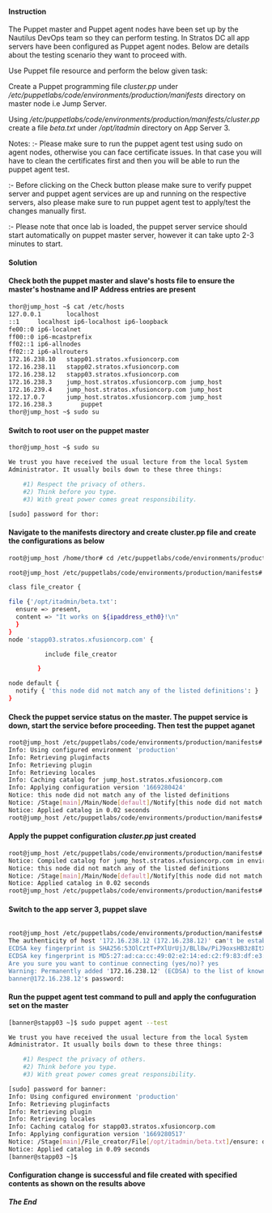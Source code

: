 #### Instruction

The Puppet master and Puppet agent nodes have been set up by the Nautilus DevOps team so they can perform testing. In Stratos DC all app servers have been configured as Puppet agent nodes. Below are details about the testing scenario they want to proceed with.



Use Puppet file resource and perform the below given task:

Create a Puppet programming file *cluster.pp* under */etc/puppetlabs/code/environments/production/manifests* directory on master node i.e Jump Server.

Using */etc/puppetlabs/code/environments/production/manifests/cluster.pp* create a file *beta.txt* under */opt/itadmin* directory on App Server 3.

Notes: :- Please make sure to run the puppet agent test using sudo on agent nodes, otherwise you can face certificate issues. In that case you will have to clean the certificates first and then you will be able to run the puppet agent test.

:- Before clicking on the Check button please make sure to verify puppet server and puppet agent services are up and running on the respective servers, also please make sure to run puppet agent test to apply/test the changes manually first.

:- Please note that once lab is loaded, the puppet server service should start automatically on puppet master server, however it can take upto 2-3 minutes to start.


#### Solution

#### Check both the puppet master and slave's hosts file to ensure the master's hostname and IP Address entries are present
```bash
thor@jump_host ~$ cat /etc/hosts
127.0.0.1       localhost
::1     localhost ip6-localhost ip6-loopback
fe00::0 ip6-localnet
ff00::0 ip6-mcastprefix
ff02::1 ip6-allnodes
ff02::2 ip6-allrouters
172.16.238.10   stapp01.stratos.xfusioncorp.com
172.16.238.11   stapp02.stratos.xfusioncorp.com
172.16.238.12   stapp03.stratos.xfusioncorp.com
172.16.238.3    jump_host.stratos.xfusioncorp.com jump_host
172.16.239.4    jump_host.stratos.xfusioncorp.com jump_host
172.17.0.7      jump_host.stratos.xfusioncorp.com jump_host
172.16.238.3        puppet
thor@jump_host ~$ sudo su
```

#### Switch to root user on the puppet master

```bash
thor@jump_host ~$ sudo su

We trust you have received the usual lecture from the local System
Administrator. It usually boils down to these three things:

    #1) Respect the privacy of others.
    #2) Think before you type.
    #3) With great power comes great responsibility.

[sudo] password for thor: 
```

#### Navigate to the manifests directory and create cluster.pp file and create the configurations as below
```bash
root@jump_host /home/thor# cd /etc/puppetlabs/code/environments/production/manifests

root@jump_host /etc/puppetlabs/code/environments/production/manifests# vi cluster.pp

class file_creator {

file {'/opt/itadmin/beta.txt':
  ensure => present,
  content => "It works on ${ipaddress_eth0}!\n"
  }
}
node 'stapp03.stratos.xfusioncorp.com' {

          include file_creator

        }

node default {
  notify { 'this node did not match any of the listed definitions': }
}
```

#### Check the puppet service status on the master. The puppet service is down, start the service before proceeding. Then test the puppet aganet
```bash
root@jump_host /etc/puppetlabs/code/environments/production/manifests# /opt/puppetlabs/bin/puppet agent --test
Info: Using configured environment 'production'
Info: Retrieving pluginfacts
Info: Retrieving plugin
Info: Retrieving locales
Info: Caching catalog for jump_host.stratos.xfusioncorp.com
Info: Applying configuration version '1669280424'
Notice: this node did not match any of the listed definitions
Notice: /Stage[main]/Main/Node[default]/Notify[this node did not match any of the listed definitions]/message: defined 'message' as 'this node did not match any of the listed definitions'
Notice: Applied catalog in 0.02 seconds
root@jump_host /etc/puppetlabs/code/environments/production/manifests# 
```


#### Apply the puppet configuration *cluster.pp* just created
```bash
root@jump_host /etc/puppetlabs/code/environments/production/manifests# puppet apply cluster.pp 
Notice: Compiled catalog for jump_host.stratos.xfusioncorp.com in environment production in 0.01 seconds
Notice: this node did not match any of the listed definitions
Notice: /Stage[main]/Main/Node[default]/Notify[this node did not match any of the listed definitions]/message: defined 'message' as 'this node did not match any of the listed definitions'
Notice: Applied catalog in 0.02 seconds
root@jump_host /etc/puppetlabs/code/environments/production/manifests# 
```

#### Switch to the app server 3, puppet slave
```bash

root@jump_host /etc/puppetlabs/code/environments/production/manifests# ssh banner@172.16.238.12
The authenticity of host '172.16.238.12 (172.16.238.12)' can't be established.
ECDSA key fingerprint is SHA256:53OlCztT+PXlUrUjJ/BLl8w/PiJ9oxsHB3z8ItXb0Ag.
ECDSA key fingerprint is MD5:27:ad:ca:cc:49:02:e2:14:ed:c2:f9:83:df:e3:ac:06.
Are you sure you want to continue connecting (yes/no)? yes
Warning: Permanently added '172.16.238.12' (ECDSA) to the list of known hosts.
banner@172.16.238.12's password: 
```

#### Run the puppet agent test command to pull and apply the confuguration set on the master
```bash
[banner@stapp03 ~]$ sudo puppet agent --test

We trust you have received the usual lecture from the local System
Administrator. It usually boils down to these three things:

    #1) Respect the privacy of others.
    #2) Think before you type.
    #3) With great power comes great responsibility.

[sudo] password for banner: 
Info: Using configured environment 'production'
Info: Retrieving pluginfacts
Info: Retrieving plugin
Info: Retrieving locales
Info: Caching catalog for stapp03.stratos.xfusioncorp.com
Info: Applying configuration version '1669280517'
Notice: /Stage[main]/File_creator/File[/opt/itadmin/beta.txt]/ensure: defined content as '{md5}46e95f639f2c786b7f782b9b49e92be5'
Notice: Applied catalog in 0.09 seconds
[banner@stapp03 ~]$ 
```

#### Configuration change is successful and file created with specified contents as shown on the results above

***The End***